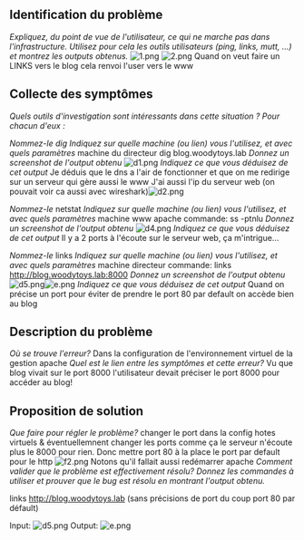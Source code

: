 ## Identification du problème
*Expliquez, du point de vue de l'utilisateur, ce qui ne marche pas dans l'infrastructure.  Utilisez pour cela les outils utilisateurs (ping, links, mutt, ...) et montrez les outputs obtenus.*
![1.png](img%2F1%2F1.png)
![2.png](img%2F1%2F2.png)
Quand on veut faire un LINKS vers le blog cela renvoi l'user vers le www

## Collecte des symptômes
*Quels outils d'investigation sont intéressants dans cette situation ? Pour chacun d'eux :*

*Nommez-le*
*dig*
*Indiquez sur quelle machine (ou lien) vous l'utilisez, et avec quels paramètres*
machine du directeur dig blog.woodytoys.lab
*Donnez un screenshot de l'output obtenu* 
![d1.png](img%2F1%2Fd1.png)
*Indiquez ce que vous déduisez de cet output*
Je déduis que le dns a l'air de fonctionner et que on me redirige sur un serveur qui gère aussi le www
J'ai aussi l'ip du serveur web (on pouvait voir ca aussi avec wireshark)![d2.png](img%2F1%2Fd2.png)


*Nommez-le*
netstat
*Indiquez sur quelle machine (ou lien) vous l'utilisez, et avec quels paramètres*
machine www apache commande: ss -ptnlu
*Donnez un screenshot de l'output obtenu* 
![d4.png](img%2F1%2Fd4.png)
*Indiquez ce que vous déduisez de cet output*
Il y a 2 ports à l'écoute sur le serveur web, ça m'intrigue...

*Nommez-le*
links
*Indiquez sur quelle machine (ou lien) vous l'utilisez, et avec quels paramètres*
machine directeur commande: links http://blog.woodytoys.lab:8000
*Donnez un screenshot de l'output obtenu* 
![d5.png](img%2F1%2Fd5.png)![e.png](img%2F1%2Fe.png)
*Indiquez ce que vous déduisez de cet output*
Quand on précise un port pour éviter de prendre le port 80 par default on accède bien au blog




## Description du problème 
*Où se trouve l'erreur?*
Dans la configuration de l'environnement virtuel de la gestion apache
*Quel est le lien entre les symptômes et cette erreur?*
Vu que blog vivait sur le port 8000 l'utilisateur devait préciser le port 8000 pour accéder au blog!
## Proposition de solution 
*Que faire pour régler le problème?*
changer le port dans la config hotes virtuels & éventuellemnent changer les ports comme
ça le serveur n'écoute plus le 8000 pour rien. Donc mettre port 80 à la place le port par default pour le http
![f2.png](img%2F1%2Ff2.png)
Notons qu'il fallait aussi redémarrer apache
*Comment valider que le problème est effectivement résolu? Donnez les commandes à utiliser et prouver que le bug est résolu en montrant l'output obtenu.*

links http://blog.woodytoys.lab (sans précisions de port du coup port 80 par défault)

Input:
![d5.png](img%2F1%2Fd5.png)
Output:
![e.png](img%2F1%2Fe.png)